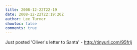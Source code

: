 ```yaml
---
title: 2008-12-22T22-19
date: 2008-12-22T22:19:20Z
author: Lee Turner
showtoc: false
comments: true
---
```


Just posted 'Oliver's letter to Santa' - http://tinyurl.com/95frlj

